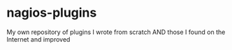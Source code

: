 nagios-plugins
==============

My own repository of plugins I wrote from scratch AND those I found on the Internet and improved

